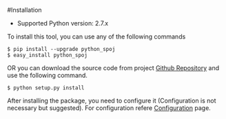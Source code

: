 #Installation

* Supported Python version: 2.7.x

To install this tool, you can use any of the following commands

`$ pip install --upgrade python_spoj`  
`$ easy_install python_spoj`

OR 
you can download the source code from project [Github Repository](https://github.com/DheerendraRathor/python-spoj.git) 
and use the following command.

`$ python setup.py install`

After installing the package, you need to configure it (Configuration is not necessary but suggested). 
For configuration refere [Configuration](configuration.md) page. 


